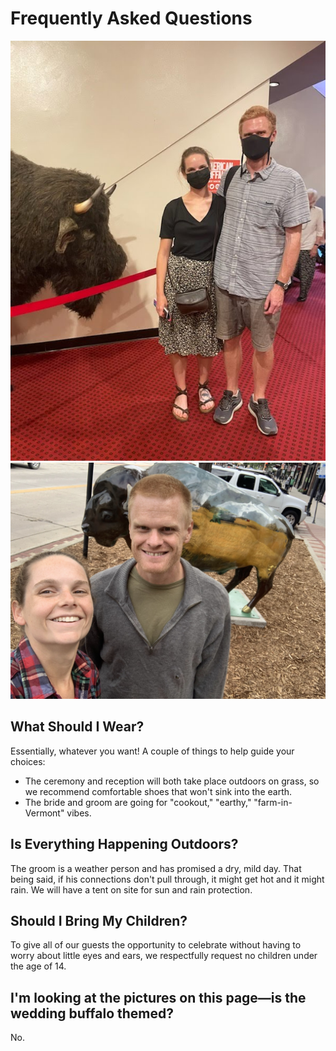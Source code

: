 # Frequently Asked Questions
![American Buffalo](american_buffalo.jpeg "Buffalo at _American Buffalo_") ![Fargo Buffalo](fargo_buffalo.jpg "Buffalo in Fargo")

## What Should I Wear?
Essentially, whatever you want! A couple of things to help guide your choices:
- The ceremony and reception will both take place outdoors on grass, so we recommend comfortable shoes that won't sink into the earth.
- The bride and groom are going for "cookout," "earthy," "farm-in-Vermont" vibes.

## Is Everything Happening Outdoors?
The groom is a weather person and has promised a dry, mild day. That being said, if his connections don't pull through, it might get hot and it might rain. We will have a tent on site for sun and rain protection.

## Should I Bring My Children?
To give all of our guests the opportunity to celebrate without having to worry about little eyes and ears, we respectfully request no children under the age of 14.

## I'm looking at the pictures on this page—is the wedding buffalo themed?
No.
